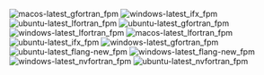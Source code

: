  ![macos-latest_gfortran_fpm](https://img.shields.io/badge/macos--latest_gfortran_fpm-passing-brightgreen) ![windows-latest_ifx_fpm](https://img.shields.io/badge/windows--latest_ifx_fpm-failing-red) ![ubuntu-latest_lfortran_fpm](https://img.shields.io/badge/ubuntu--latest_lfortran_fpm-failing-red) ![ubuntu-latest_gfortran_fpm](https://img.shields.io/badge/ubuntu--latest_gfortran_fpm-failing-red) ![windows-latest_lfortran_fpm](https://img.shields.io/badge/windows--latest_lfortran_fpm-failing-red) ![macos-latest_lfortran_fpm](https://img.shields.io/badge/macos--latest_lfortran_fpm-failing-red) ![ubuntu-latest_ifx_fpm](https://img.shields.io/badge/ubuntu--latest_ifx_fpm-failing-red) ![windows-latest_gfortran_fpm](https://img.shields.io/badge/windows--latest_gfortran_fpm-passing-brightgreen) ![ubuntu-latest_flang-new_fpm](https://img.shields.io/badge/ubuntu--latest_flang--new_fpm-passing-brightgreen) ![windows-latest_flang-new_fpm](https://img.shields.io/badge/windows--latest_flang--new_fpm-passing-brightgreen) ![windows-latest_nvfortran_fpm](https://img.shields.io/badge/windows--latest_nvfortran_fpm-failing-red) ![ubuntu-latest_nvfortran_fpm](https://img.shields.io/badge/ubuntu--latest_nvfortran_fpm-cancelled-lightgrey)
